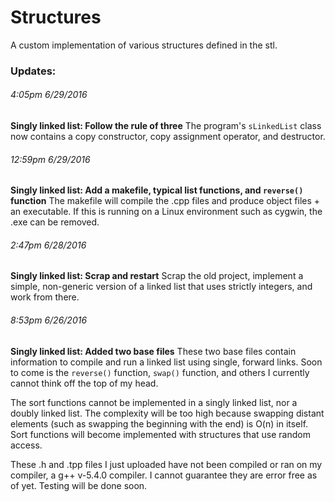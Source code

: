 # Structures
A custom implementation of various structures defined in the stl.

### Updates:

###### 4:05pm 6/29/2016
**Singly linked list: Follow the rule of three** The program's `sLinkedList` class now contains a copy constructor, copy assignment operator, and destructor.

###### 12:59pm 6/29/2016
**Singly linked list: Add a makefile, typical list functions, and `reverse()` function** The makefile will compile the .cpp files and produce object files + an executable. If this is running on a Linux environment such as cygwin, the .exe can be removed.

###### 2:47pm 6/28/2016
**Singly linked list: Scrap and restart** Scrap the old project, implement a simple, non-generic version of a linked list that uses strictly integers, and work from there.

###### 8:53pm 6/26/2016

**Singly linked list: Added two base files** These two base files contain information to compile and run a linked list using single, forward links. Soon to come is the `reverse()` function, `swap()` function, and others I currently cannot think off the top of my head. 

The sort functions cannot be implemented in a singly linked list, nor a doubly linked list. The complexity will be too high because swapping distant elements (such as swapping the beginning with the end) is O(n) in itself. Sort functions will become implemented with structures that use random access. 

These .h and .tpp files I just uploaded have not been compiled or ran on my compiler, a g++ v-5.4.0 compiler. I cannot guarantee they are error free as of yet. Testing will be done soon.
